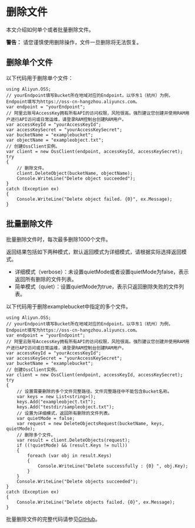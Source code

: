 # 删除文件

本文介绍如何单个或者批量删除文件。

**警告：** 请您谨慎使用删除操作，文件一旦删除将无法恢复。

## 删除单个文件

以下代码用于删除单个文件：

```
using Aliyun.OSS;
// yourEndpoint填写Bucket所在地域对应的Endpoint。以华东1（杭州）为例，Endpoint填写为https://oss-cn-hangzhou.aliyuncs.com。
var endpoint = "yourEndpoint";
// 阿里云账号AccessKey拥有所有API的访问权限，风险很高。强烈建议您创建并使用RAM用户进行API访问或日常运维，请登录RAM控制台创建RAM用户。
var accessKeyId = "yourAccessKeyId";
var accessKeySecret = "yourAccessKeySecret";
var bucketName = "examplebucket";
var objectName = "exampleobject.txt";
// 创建OssClient实例。
var client = new OssClient(endpoint, accessKeyId, accessKeySecret);
try
{
    // 删除文件。
    client.DeleteObject(bucketName, objectName);
    Console.WriteLine("Delete object succeeded");
}
catch (Exception ex)
{
    Console.WriteLine("Delete object failed. {0}", ex.Message);
}
```

## 批量删除文件

批量删除文件时，每次最多删除1000个文件。

返回结果包括如下两种模式，默认返回模式为详细模式，请根据实际选择返回模式。

-   详细模式（verbose）：未设置quietMode或者设置quietMode为false，表示返回所有删除的文件列表。
-   简单模式（quiet）：设置quietMode为true，表示只返回删除失败的文件列表。

以下代码用于删除examplebucket中指定的多个文件。

```
using Aliyun.OSS;
// yourEndpoint填写Bucket所在地域对应的Endpoint。以华东1（杭州）为例，Endpoint填写为https://oss-cn-hangzhou.aliyuncs.com。
var endpoint = "yourEndpoint";
// 阿里云账号AccessKey拥有所有API的访问权限，风险很高。强烈建议您创建并使用RAM用户进行API访问或日常运维，请登录RAM控制台创建RAM用户。
var accessKeyId = "yourAccessKeyId";
var accessKeySecret = "yourAccessKeySecret";
var bucketName = "examplebucket";
// 创建OssClient实例。
var client = new OssClient(endpoint, accessKeyId, accessKeySecret);
try
{
    // 设置需要删除的多个文件完整路径。文件完整路径中不能包含Bucket名称。
    var keys = new List<string>();
    keys.Add("exampleobject.txt");
    keys.Add("testdir/sampleobject.txt");
    // 设置为详细模式，返回所有删除的文件列表。
    var quietMode = false;
    var request = new DeleteObjectsRequest(bucketName, keys, quietMode);
    // 删除多个文件。
    var result = client.DeleteObjects(request);
    if ((!quietMode) && (result.Keys != null))
    {
        foreach (var obj in result.Keys)
        {
            Console.WriteLine("Delete successfully : {0} ", obj.Key);
        }
    }
    Console.WriteLine("Delete objects succeeded");
}
catch (Exception ex)
{
    Console.WriteLine("Delete objects failed. {0}", ex.Message);
}
```

批量删除文件的完整代码请参见[GitHub](https://github.com/aliyun/aliyun-oss-csharp-sdk/blob/master/samples/Samples/DeleteObjectsSample.cs)。

